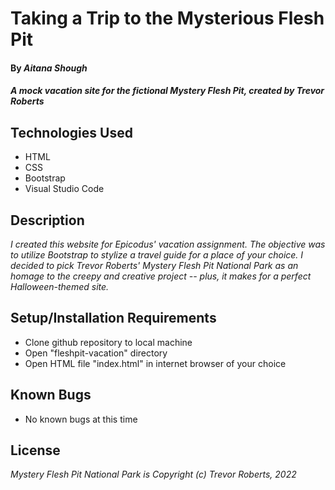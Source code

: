 # Taking a Trip to the Mysterious Flesh Pit

#### By _Aitana Shough_

#### _A mock vacation site for the fictional Mystery Flesh Pit, created by Trevor Roberts_

## Technologies Used

* HTML
* CSS
* Bootstrap
* Visual Studio Code

## Description

_I created this website for Epicodus' vacation assignment. The objective was to utilize Bootstrap to stylize a travel guide for a place of your choice. I decided to pick Trevor Roberts' Mystery Flesh Pit National Park as an homage to the creepy and creative project -- plus, it makes for a perfect Halloween-themed site._

## Setup/Installation Requirements

* Clone github repository to local machine
* Open "fleshpit-vacation" directory
* Open HTML file "index.html" in internet browser of your choice

## Known Bugs

* No known bugs at this time

## License

_Mystery Flesh Pit National Park is Copyright (c) Trevor Roberts, 2022_
